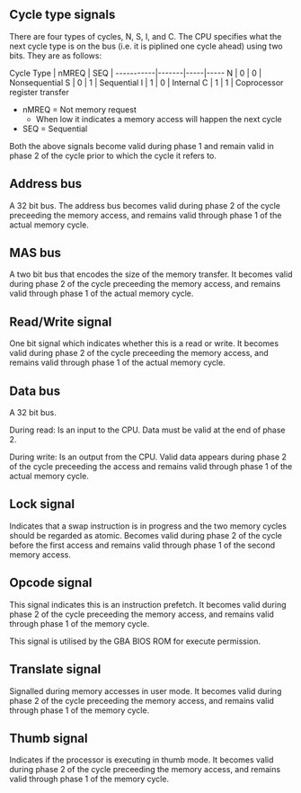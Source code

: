 

## Cycle type signals

There are four types of cycles, N, S, I, and C. The CPU specifies what the next cycle type is on the bus (i.e. it is piplined one cycle ahead) using two bits. They are as follows:

Cycle Type | nMREQ | SEQ | 
-----------|-------|-----|-----
N          |   0   |  0  | Nonsequential
S          |   0   |  1  | Sequential 
I          |   1   |  0  | Internal
C          |   1   |  1  | Coprocessor register transfer

* nMREQ = Not memory request
	* When low it indicates a memory access will happen the next cycle
* SEQ = Sequential

Both the above signals become valid during phase 1 and remain valid in phase 2 of the cycle prior to which the cycle it refers to.

## Address bus

A 32 bit bus. The address bus becomes valid during phase 2 of the cycle preceeding the memory access, and remains valid through phase 1 of the actual memory cycle.

## MAS bus

A two bit bus that encodes the size of the memory transfer. It becomes valid during phase 2 of the cycle preceeding the memory access, and remains valid through phase 1 of the actual memory cycle.

## Read/Write signal

One bit signal which indicates whether this is a read or write. It becomes valid during phase 2 of the cycle preceeding the memory access, and remains valid through phase 1 of the actual memory cycle.

## Data bus

A 32 bit bus.

During read: Is an input to the CPU. Data must be valid at the end of phase 2.

During write: Is an output from the CPU. Valid data appears during phase 2 of the cycle preceeding the access and remains valid through phase 1 of the actual memory cycle.

## Lock signal

Indicates that a swap instruction is in progress and the two memory cycles should be regarded as atomic. Becomes valid during phase 2 of the cycle before the first access and remains valid through phase 1 of the second memory access.

## Opcode signal

This signal indicates this is an instruction prefetch. It becomes valid during phase 2 of the cycle preceeding the memory access, and remains valid through phase 1 of the memory cycle.

This signal is utilised by the GBA BIOS ROM for execute permission.

## Translate signal

Signalled during memory accesses in user mode. It becomes valid during phase 2 of the cycle preceeding the memory access, and remains valid through phase 1 of the memory cycle.

## Thumb signal

Indicates if the processor is executing in thumb mode. It becomes valid during phase 2 of the cycle preceeding the memory access, and remains valid through phase 1 of the memory cycle.